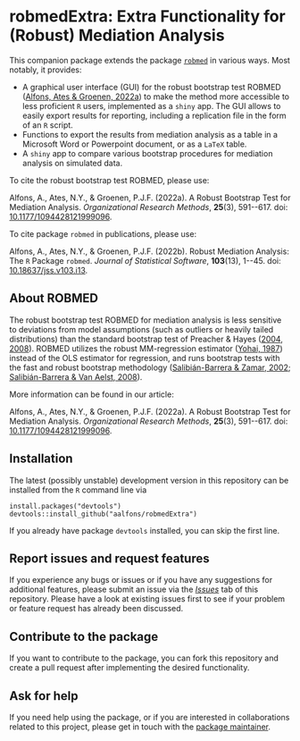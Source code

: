 # robmedExtra: Extra Functionality for (Robust) Mediation Analysis

This companion package extends the package [`robmed`](https://github.com/aalfons/robmed) in various ways.  Most notably, it provides:

- A graphical user interface (GUI) for the robust bootstrap test ROBMED ([Alfons, Ates & Groenen, 2022a](https://doi.org/10.1177/1094428121999096)) to make the method more accessible to less proficient `R` users, implemented as a `shiny` app. The GUI allows to easily export results for reporting, including a replication file in the form of an `R` script.
- Functions to export the results from mediation analysis as a table in a Microsoft Word or Powerpoint document, or as a `LaTeX` table.
- A `shiny` app to compare various bootstrap procedures for mediation analysis on simulated data.

To cite the robust bootstrap test ROBMED, please use:

Alfons, A., Ates, N.Y., & Groenen, P.J.F. (2022a). A Robust Bootstrap Test for Mediation Analysis. *Organizational Research Methods*, **25**(3), 591--617. doi: [10.1177/1094428121999096](https://doi.org/10.1177/1094428121999096).

To cite package `robmed` in publications, please use:

Alfons, A., Ates, N.Y., & Groenen, P.J.F. (2022b). Robust Mediation Analysis: The `R` Package `robmed`. *Journal of Statistical Software*, **103**(13), 1--45. doi: [10.18637/jss.v103.i13](https://doi.org/10.18637/jss.v103.i13).


## About ROBMED

The robust bootstrap test ROBMED for mediation analysis is less sensitive to deviations from model assumptions (such as outliers or heavily tailed distributions) than the standard bootstrap test of Preacher & Hayes ([2004](https://doi.org/10.3758/BF03206553), [2008](https://doi.org/10.3758/BRM.40.3.879)).  ROBMED utilizes the robust MM-regression estimator ([Yohai, 1987](https://doi.org/10.1214/aos/1176350366)) instead of the OLS estimator for regression, and runs bootstrap tests with the fast and robust bootstrap methodology ([Salibián-Barrera & Zamar, 2002](https://doi.org/10.1214/aos/1021379865); [Salibián-Barrera & Van Aelst, 2008](https://doi.org/10.1016/j.csda.2008.05.007)).

More information can be found in our article:

Alfons, A., Ates, N.Y., & Groenen, P.J.F. (2022a). A Robust Bootstrap Test for Mediation Analysis. *Organizational Research Methods*, **25**(3), 591--617. doi: [10.1177/1094428121999096](https://doi.org/10.1177/1094428121999096).


## Installation

The latest (possibly unstable) development version in this repository can be installed from the `R` command line via

```
install.packages("devtools")
devtools::install_github("aalfons/robmedExtra")
```

If you already have package `devtools` installed, you can skip the first line.


## Report issues and request features

If you experience any bugs or issues or if you have any suggestions for additional features, please submit an issue via the [*Issues*](https://github.com/aalfons/robmedExtra/issues) tab of this repository.  Please have a look at existing issues first to see if your problem or feature request has already been discussed.


## Contribute to the package

If you want to contribute to the package, you can fork this repository and create a pull request after implementing the desired functionality.


## Ask for help

If you need help using the package, or if you are interested in collaborations related to this project, please get in touch with the [package maintainer](https://personal.eur.nl/alfons/).
